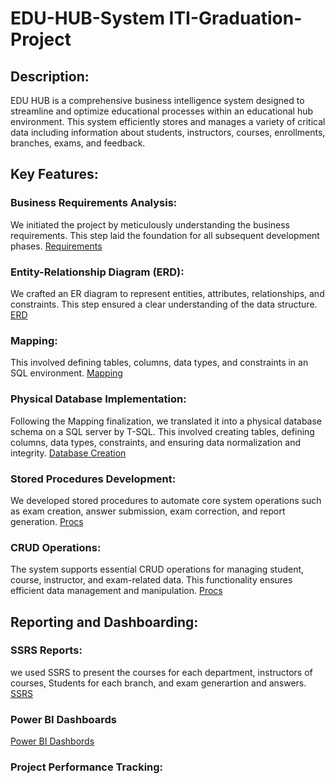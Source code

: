 # EDU-HUB-System ITI-Graduation-Project

## Description:
EDU HUB is a comprehensive business intelligence system designed to streamline and optimize educational processes within an educational hub environment. This system efficiently stores and manages a variety of critical data including information about students, instructors, courses, enrollments, branches, exams, and feedback.

## Key Features:

### Business Requirements Analysis: 
We initiated the project by meticulously understanding the business requirements. This step laid the foundation for all subsequent development phases.
[Requirements](https://github.com/Tarek-Ibrahim20/EDU-HUB-System---ITI-Graduation-Project/blob/601e6a115a1fbd43d2e164ec42ab485444b9cfaf/Project%20Requirements.pdf)<br/>
### Entity-Relationship Diagram (ERD): 
We crafted an ER diagram to represent entities, attributes, relationships, and constraints. This step ensured a clear understanding of the data structure.
[ERD](https://github.com/Tarek-Ibrahim20/EDU-HUB-System---ITI-Graduation-Project/blob/f922530a3038d847ff3424b10e7f7dc7430a4705/Project_ITI_ERD.drawio%20(1).png) <br/>

### Mapping: 
This involved defining tables, columns, data types, and constraints in an SQL environment. 
[Mapping](https://github.com/Tarek-Ibrahim20/EDU-HUB-System---ITI-Graduation-Project/blob/d0f40fb8012528f3814bed3f8cb1a44ed5bde31f/Mapping.drawio%20(3).png) <br/>

### Physical Database Implementation: 
Following the Mapping finalization, we translated it into a physical database schema on a SQL server by T-SQL. This involved creating tables, defining columns, data types, constraints, and ensuring data normalization and integrity.
[Database Creation](https://github.com/Tarek-Ibrahim20/EDU-HUB-System---ITI-Graduation-Project/blob/869d21744cf4fa372dc49922a90a9064354803c9/tables.sql) <br/>

### Stored Procedures Development: 
We developed stored procedures to automate core system operations such as exam creation, answer submission, exam correction, and report generation. 
[Procs](https://github.com/Tarek-Ibrahim20/EDU-HUB-System---ITI-Graduation-Project/tree/538c94b00cb6559531987edfb460194e8cc2bd99/Exam%20Procedure) <br/>

### CRUD Operations: 
The system supports essential CRUD operations for managing student, course, instructor, and exam-related data. This functionality ensures efficient data management and manipulation.
[Procs](https://github.com/Tarek-Ibrahim20/EDU-HUB-System---ITI-Graduation-Project/blob/538c94b00cb6559531987edfb460194e8cc2bd99/ALL%20STORED%20PROSEDURE%20QUERY.sql) <br/>

## Reporting and Dashboarding:

### SSRS Reports:
we used SSRS to present the courses for each department, instructors of courses, Students for each branch, and exam generartion and answers.
[SSRS](https://github.com/Tarek-Ibrahim20/EDU-HUB-System---ITI-Graduation-Project/tree/cf3ccd2dfe611a4f21f07eb0af69cf30525bd68b/SSRS%20Reports) <br/>

### Power BI Dashboards
[Power BI Dashbords](https://github.com/Tarek-Ibrahim20/EDU-HUB-System---ITI-Graduation-Project/tree/c4cb2a22fb07659a0661b1a6817d82ef3940f97b/Power%20BI%20Dashboards) <br/>

### Project Performance Tracking:
[](https://github.com/Tarek-Ibrahim20/EDU-HUB-System---ITI-Graduation-Project/tree/63cc56ead6a8eed88fccc62f618346f93c687d25/Project%20Performance%20Tracker) <br/>




